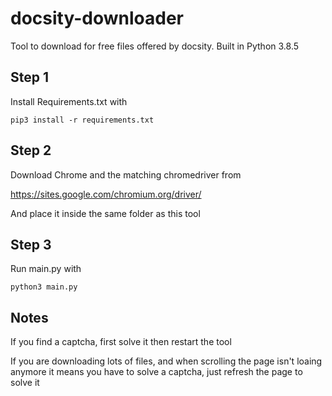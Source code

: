 # docsity-downloader

Tool to download for free files offered by docsity.
Built in Python 3.8.5

## Step 1

Install Requirements.txt with

`pip3 install -r requirements.txt`

## Step 2

Download Chrome and the matching chromedriver from

https://sites.google.com/chromium.org/driver/

And place it inside the same folder as this tool

## Step 3

Run main.py with

`python3 main.py`

## Notes

If you find a captcha, first solve it then restart the tool

If you are downloading lots of files, and when scrolling the page isn't loaing anymore it means you have to solve a captcha, just refresh the page to solve it